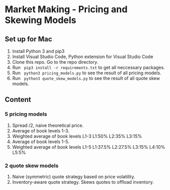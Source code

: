 # Market Making - Pricing and Skewing Models

## Set up for Mac
1. Install Python 3 and pip3
2. Install Visual Studio Code, Python extension for Visual Studio Code
3. Clone this repo. Go to the repo directory.
4. Run ``` pip3 install -r requirements.txt``` to get all neccessary packages.
5. Run ``` python3 pricing_models.py``` to see the result of all pricing models.
6. Run ``` python3 quote_skew_models.py``` to see the result of all quote skew models.

## Content

### 5 pricing models
1. Spread /2, naive theoretical price.
2. Average of book levels 1-3.
3. Weighted average of book levels L1-3 L1:50% L2:35% L3:15%
4. Average of book levels 1-5.
5. Weighted average of book levels L1-5 L1:37.5% L2:27.5% L3:15% L4:10% L5:5%

### 2 quote skew models
1. Naive (symmetric) quote strategy based on price volatility.
2. Inventory-aware quote strategy. Skews quotes to offload inventory.
